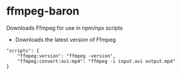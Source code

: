 # ffmpeg-baron
Downloads Ffmpeg for use in npm/npx scripts

- Downloads the latest version of Ffmpeg

````
"scripts": {
    "ffmpeg:version": "ffmpeg -version",
    "ffmpeg:convert:avi:mp4": "ffmpeg -i input.avi output.mp4"
}
````